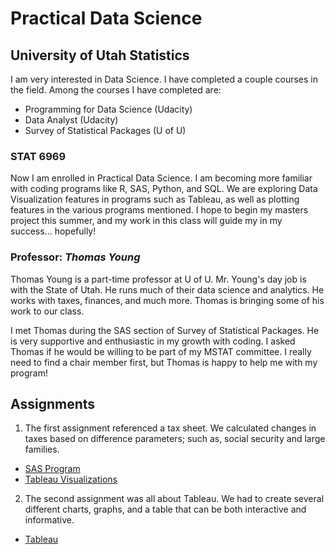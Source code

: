 # Practical Data Science

## University of Utah Statistics
I am very interested in Data Science.  I have completed a couple courses in the field.  Among the courses I have completed are:
* Programming for Data Science (Udacity)
* Data Analyst (Udacity)
* Survey of Statistical Packages (U of U)

### STAT 6969
Now I am enrolled in Practical Data Science.  I am becoming more familiar with coding programs like R, SAS, Python, and SQL.  We are exploring Data Visualization features in programs such as Tableau, as well as plotting features in the various programs mentioned.  I hope to begin my masters project this summer, and my work in this class will guide my in my success... hopefully!

### Professor: _Thomas Young_
Thomas Young is a part-time professor at U of U.  Mr. Young's day job is with the State of Utah.  He runs much of their data science and analytics.  He works with taxes, finances, and much more.  Thomas is bringing some of his work to our class.  

I met Thomas during the SAS section of Survey of Statistical Packages.  He is very supportive and enthusiastic in my growth with coding.  I asked Thomas if he would be willing to be part of my MSTAT committee.  I really need to find a chair member first, but Thomas is happy to help me with my program!

## Assignments
1. The first assignment referenced a tax sheet.  We calculated changes in taxes based on difference parameters; such as, social security and large families.
  * [SAS Program](Assignments\Bowling_PDS_Assignment1.sas)
  * [Tableau Visualizations](Assignments\Bowling_PDS_Assignment1.twb)


2. The second assignment was all about Tableau.  We had to create several different charts, graphs, and a table that can be both interactive and informative.
  * [Tableau](Assignments\Bowling_PDS_Assignment2.twb)
